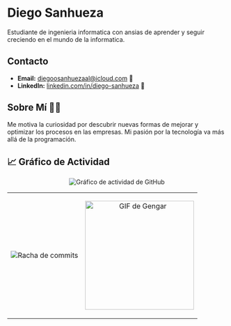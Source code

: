 # Diego Sanhueza

Estudiante de ingenieria informatica con ansias de aprender y seguir creciendo en el mundo de la informatica.

## Contacto

- **Email:** diegoosanhuezaal@icloud.com 📧
- **LinkedIn:** [linkedin.com/in/diego-sanhueza](https://www.linkedin.com/in/diego-sanhueza-ag) 🔗

## Sobre Mí 🙋‍♂️

Me motiva la curiosidad por descubrir nuevas formas de mejorar y optimizar los procesos en las empresas. Mi pasión por la tecnología va más allá de la programación.

## 📈 Gráfico de Actividad

<p align="center">
  <img src="https://github-readme-activity-graph.vercel.app/graph?username=Diego0119&theme=rogue" alt="Gráfico de actividad de GitHub">
</p>

<table>
  <tr>
    <td>
      <p align="center">
        <img src="https://github-readme-streak-stats.herokuapp.com/?user=Diego0119&theme=radical" alt="Racha de commits">
      </p>
    </td>
    <td>
      <p align="center">
        <img src="https://media1.tenor.com/m/TuV4NlPM1EIAAAAd/zetrystan-gengar.gif" alt="GIF de Gengar" width="250">
      </p>
    </td>
  </tr>
</table>
